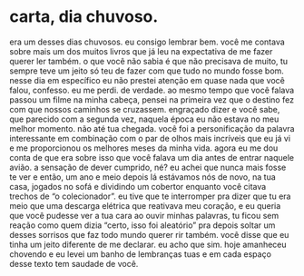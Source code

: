 # carta, dia chuvoso.

era um desses dias chuvosos. eu consigo lembrar bem. você me contava sobre mais um dos muitos livros que já leu na expectativa de me fazer querer ler também. o que você não sabia é que não precisava de muito, tu sempre teve um jeito só teu de fazer com que tudo no mundo fosse bom. nesse dia em específico eu não prestei atenção em quase nada que você falou, confesso. eu me perdi. de verdade. ao mesmo tempo que você falava passou um filme na minha cabeça, pensei na primeira vez que o destino fez com que nossos caminhos se cruzassem. engraçado dizer e você sabe, que parecido com a segunda vez, naquela época eu não estava no meu melhor momento. não até tua chegada. você foi a personificação da palavra interessante em combinação com o par de olhos mais incríveis que eu já vi e me proporcionou os melhores meses da minha vida. agora eu me dou conta de que era sobre isso que você falava um dia antes de entrar naquele avião. a sensação de dever cumprido, né? eu achei que nunca mais fosse te ver e então, um ano e meio depois lá estávamos nós de novo, na tua casa, jogados no sofá e dividindo um cobertor enquanto você citava trechos de “o colecionador”. eu tive que te interromper pra dizer que tu era meio que uma descarga elétrica que reativava meu coração, e eu queria que você pudesse ver a tua cara ao ouvir minhas palavras, tu ficou sem reação como quem dizia “certo, isso foi aleatório” pra depois soltar um desses sorrisos que faz todo mundo querer rir também. você disse que eu tinha um jeito diferente de me declarar. eu acho que sim. hoje amanheceu chovendo e eu levei um banho de lembranças tuas e em cada espaço desse texto tem saudade de você.

